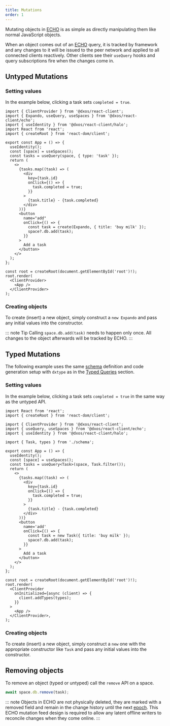 ```yaml
---
title: Mutations
order: 1
---
```


Mutating objects in [ECHO](../) is as simple as directly manipulating them like normal JavaScript objects.

When an object comes out of an [ECHO](../) query, it is tracked by framework and any changes to it will be issued to the peer network and applied to all connected clients reactively. Other clients see their `useQuery` hooks and query subscriptions fire when the changes come in.

## Untyped Mutations

### Setting values

In the example below, clicking a task sets `completed = true`.

```tsx{17,26,27} file=./snippets/mutations.tsx#L5-
import { ClientProvider } from '@dxos/react-client';
import { Expando, useQuery, useSpaces } from '@dxos/react-client/echo';
import { useIdentity } from '@dxos/react-client/halo';
import React from 'react';
import { createRoot } from 'react-dom/client';

export const App = () => {
  useIdentity();
  const [space] = useSpaces();
  const tasks = useQuery(space, { type: 'task' });
  return (
    <>
      {tasks.map((task) => (
        <div
          key={task.id}
          onClick={() => {
            task.completed = true;
          }}
        >
          {task.title} - {task.completed}
        </div>
      ))}
      <button
        name="add"
        onClick={() => {
          const task = create(Expando, { title: 'buy milk' });
          space?.db.add(task);
        }}
      >
        Add a task
      </button>
    </>
  );
};

const root = createRoot(document.getElementById('root')!);
root.render(
  <ClientProvider>
    <App />
  </ClientProvider>
);
```

### Creating objects

To create (insert) a new object, simply construct a `new Expando` and pass any initial values into the constructor.

::: note Tip
Calling `space.db.add(task)` needs to happen only once. All changes to the object afterwards will be tracked by ECHO.
:::

## Typed Mutations

The following example uses the same [schema](./queries.md#typed-queries) definition and code generation setup with `dxtype` as in the [Typed Queries](./queries.md#typed-queries) section.

### Setting values

In the example below, clicking a task sets `completed = true` in the same way as the untyped API.

```tsx{19,28} file=./snippets/mutations-typed.tsx#L5-
import React from 'react';
import { createRoot } from 'react-dom/client';

import { ClientProvider } from '@dxos/react-client';
import { useQuery, useSpaces } from '@dxos/react-client/echo';
import { useIdentity } from '@dxos/react-client/halo';

import { Task, types } from './schema';

export const App = () => {
  useIdentity();
  const [space] = useSpaces();
  const tasks = useQuery<Task>(space, Task.filter());
  return (
    <>
      {tasks.map((task) => (
        <div
          key={task.id}
          onClick={() => {
            task.completed = true;
          }}
        >
          {task.title} - {task.completed}
        </div>
      ))}
      <button
        name='add'
        onClick={() => {
          const task = new Task({ title: 'buy milk' });
          space?.db.add(task);
        }}
      >
        Add a task
      </button>
    </>
  );
};

const root = createRoot(document.getElementById('root')!);
root.render(
  <ClientProvider
    onInitialized={async (client) => {
      client.addTypes(types);
    }}
  >
    <App />
  </ClientProvider>,
);
```

### Creating objects

To create (insert) a new object, simply construct a `new` one with the appropriate constructor like `Task` and pass any initial values into the constructor.

## Removing objects

To remove an object (typed or untyped) call the `remove` API on a space.

```ts
await space.db.remove(task);
```

::: note
Objects in ECHO are not physically deleted, they are marked with a removed field and remain in the change history until the next [epoch](../../glossary.md#epoch). This ECHO mutation feed design is required to allow any latent offline writers to reconcile changes when they come online.
:::
